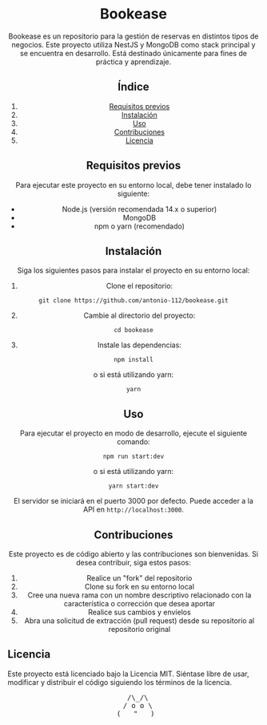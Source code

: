 <h1 align="center">Bookease</h1>
<p align="center">Bookease es un repositorio para la gestión de reservas en distintos tipos de negocios. Este proyecto utiliza NestJS y MongoDB como stack principal y se encuentra en desarrollo. Está destinado únicamente para fines de práctica y aprendizaje.</p>
<h2 align="center">Índice</h2>
<ol align="center">
    <li><a href="#requisitos-previos">Requisitos previos</a></li>
    <li><a href="#instalación">Instalación</a></li>
    <li><a href="#uso">Uso</a></li>
    <li><a href="#contribuciones">Contribuciones</a></li>
    <li><a href="#licencia">Licencia</a></li>
</ol>
<h2 id="requisitos-previos" align="center">Requisitos previos</h2>
<p align="center">Para ejecutar este proyecto en su entorno local, debe tener instalado lo siguiente:</p>
<ul align="center">
    <li>Node.js (versión recomendada 14.x o superior)</li>
    <li>MongoDB</li>
    <li>npm o yarn (recomendado)</li>
</ul>
<h2 id="instalación" align="center">Instalación</h2>
<p align="center">Siga los siguientes pasos para instalar el proyecto en su entorno local:</p>
<ol align="center">
    <li>Clone el repositorio:</li>
</ol>
<pre align="center"><code>git clone https://github.com/antonio-112/bookease.git
</code></pre>
<ol start="2" align="center">
    <li>Cambie al directorio del proyecto:</li>
</ol>
<pre align="center"><code>cd bookease
</code></pre>
<ol start="3" align="center">
    <li>Instale las dependencias:</li>
</ol>
<pre align="center"><code>npm install
</code></pre>
<p align="center">o si está utilizando yarn:</p>
<pre align="center"><code>yarn
</code></pre>
<h2 id="uso" align="center">Uso</h2>
<p align="center">Para ejecutar el proyecto en modo de desarrollo, ejecute el siguiente comando:</p>
<pre align="center"><code>npm run start:dev
</code></pre>
<p align="center">o si está utilizando yarn:</p>
<pre align="center"><code>yarn start:dev
</code></pre>
<p align="center">El servidor se iniciará en el puerto 3000 por defecto. Puede acceder a la API en <code>http://localhost:3000</code>.</p>
<h2 id="contribuciones" align="center">Contribuciones</h2>
<p align="center">Este proyecto es de código abierto y las contribuciones son bienvenidas. Si desea contribuir, siga estos pasos:</p>
<ol align="center">
    <li>Realice un "fork" del repositorio</li>
    <li>Clone su fork en su entorno local</li>
    <li>Cree una nueva rama con un nombre descriptivo relacionado con la característica o corrección que desea aportar</li>
    <li>Realice sus cambios y envíelos</li>
    <li>Abra una solicitud de extracción (pull request) desde su repositorio al repositorio original</li>
</ol>
<h2 id="licencia">Licencia</h2>
<p>Este proyecto está licenciado bajo la Licencia MIT. Siéntase libre de usar, modificar y distribuir el código siguiendo los términos de la licencia.</p>

<pre align="center">
    /\_/\  
   / o o \ 
  (   "   ) 
</pre>
